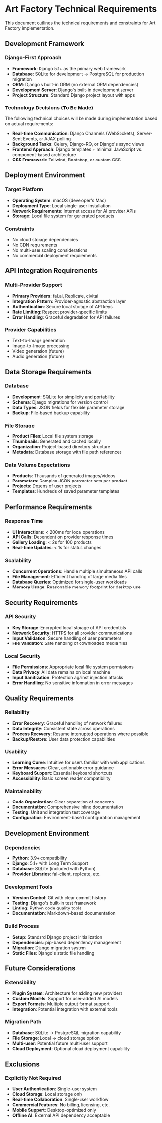 # Art Factory Technical Requirements

This document outlines the technical requirements and constraints for Art Factory implementation.

## Development Framework

### Django-First Approach
- **Framework**: Django 5.1+ as the primary web framework
- **Database**: SQLite for development → PostgreSQL for production migration
- **ORM**: Django's built-in ORM (no external ORM dependencies)
- **Development Server**: Django's built-in development server
- **Project Structure**: Standard Django project layout with apps

### Technology Decisions (To Be Made)
The following technical choices will be made during implementation based on actual requirements:

- **Real-time Communication**: Django Channels (WebSockets), Server-Sent Events, or AJAX polling
- **Background Tasks**: Celery, Django-RQ, or Django's async views
- **Frontend Approach**: Django templates + minimal JavaScript vs. component-based architecture
- **CSS Framework**: Tailwind, Bootstrap, or custom CSS

## Deployment Environment

### Target Platform
- **Operating System**: macOS (developer's Mac)
- **Deployment Type**: Local single-user installation
- **Network Requirements**: Internet access for AI provider APIs
- **Storage**: Local file system for generated products

### Constraints
- No cloud storage dependencies
- No CDN requirements
- No multi-user scaling considerations
- No commercial deployment requirements

## API Integration Requirements

### Multi-Provider Support
- **Primary Providers**: fal.ai, Replicate, civitai
- **Integration Pattern**: Provider-agnostic abstraction layer
- **Authentication**: Secure local storage of API keys
- **Rate Limiting**: Respect provider-specific limits
- **Error Handling**: Graceful degradation for API failures

### Provider Capabilities
- Text-to-Image generation
- Image-to-Image processing
- Video generation (future)
- Audio generation (future)

## Data Storage Requirements

### Database
- **Development**: SQLite for simplicity and portability
- **Schema**: Django migrations for version control
- **Data Types**: JSON fields for flexible parameter storage
- **Backup**: File-based backup capability

### File Storage
- **Product Files**: Local file system storage
- **Thumbnails**: Generated and cached locally
- **Organization**: Project-based directory structure
- **Metadata**: Database storage with file path references

### Data Volume Expectations
- **Products**: Thousands of generated images/videos
- **Parameters**: Complex JSON parameter sets per product
- **Projects**: Dozens of user projects
- **Templates**: Hundreds of saved parameter templates

## Performance Requirements

### Response Time
- **UI Interactions**: < 200ms for local operations
- **API Calls**: Dependent on provider response times
- **Gallery Loading**: < 2s for 100 products
- **Real-time Updates**: < 1s for status changes

### Scalability
- **Concurrent Operations**: Handle multiple simultaneous API calls
- **File Management**: Efficient handling of large media files
- **Database Queries**: Optimized for single-user workloads
- **Memory Usage**: Reasonable memory footprint for desktop use

## Security Requirements

### API Security
- **Key Storage**: Encrypted local storage of API credentials
- **Network Security**: HTTPS for all provider communications
- **Input Validation**: Secure handling of user parameters
- **File Validation**: Safe handling of downloaded media files

### Local Security
- **File Permissions**: Appropriate local file system permissions
- **Data Privacy**: All data remains on local machine
- **Input Sanitization**: Protection against injection attacks
- **Error Handling**: No sensitive information in error messages

## Quality Requirements

### Reliability
- **Error Recovery**: Graceful handling of network failures
- **Data Integrity**: Consistent state across operations
- **Process Recovery**: Resume interrupted operations where possible
- **Backup/Restore**: User data protection capabilities

### Usability
- **Learning Curve**: Intuitive for users familiar with web applications
- **Error Messages**: Clear, actionable error guidance
- **Keyboard Support**: Essential keyboard shortcuts
- **Accessibility**: Basic screen reader compatibility

### Maintainability
- **Code Organization**: Clear separation of concerns
- **Documentation**: Comprehensive inline documentation
- **Testing**: Unit and integration test coverage
- **Configuration**: Environment-based configuration management

## Development Environment

### Dependencies
- **Python**: 3.9+ compatibility
- **Django**: 5.1+ with Long Term Support
- **Database**: SQLite (included with Python)
- **Provider Libraries**: fal-client, replicate, etc.

### Development Tools
- **Version Control**: Git with clear commit history
- **Testing**: Django's built-in test framework
- **Linting**: Python code quality tools
- **Documentation**: Markdown-based documentation

### Build Process
- **Setup**: Standard Django project initialization
- **Dependencies**: pip-based dependency management
- **Migration**: Django migration system
- **Static Files**: Django's static file handling

## Future Considerations

### Extensibility
- **Plugin System**: Architecture for adding new providers
- **Custom Models**: Support for user-added AI models
- **Export Formats**: Multiple output format support
- **Integration**: Potential integration with external tools

### Migration Path
- **Database**: SQLite → PostgreSQL migration capability
- **File Storage**: Local → cloud storage option
- **Multi-user**: Potential future multi-user support
- **Cloud Deployment**: Optional cloud deployment capability

## Exclusions

### Explicitly Not Required
- **User Authentication**: Single-user system
- **Cloud Storage**: Local storage only
- **Real-time Collaboration**: Single-user workflow
- **Commercial Features**: No billing, licensing, etc.
- **Mobile Support**: Desktop-optimized only
- **Offline AI**: External API dependency acceptable
